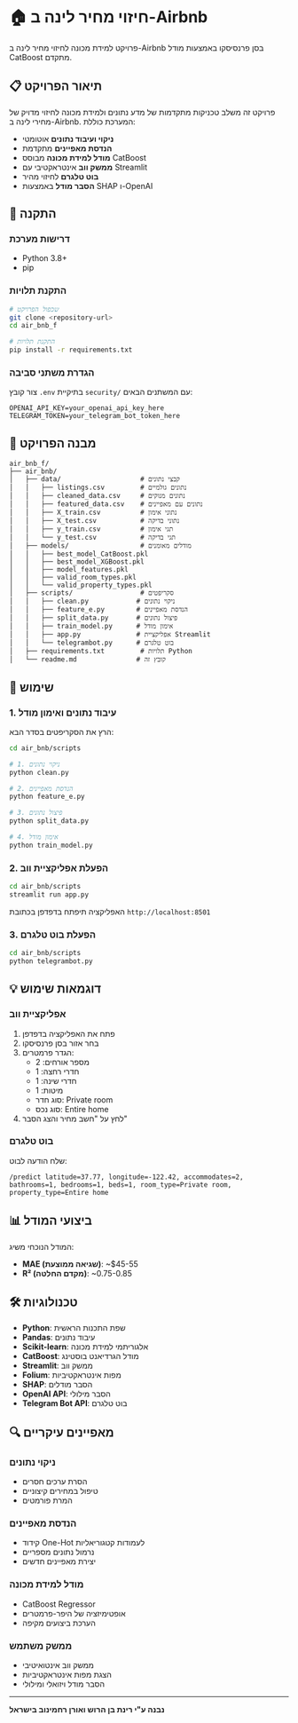 # 🏠 חיזוי מחיר לינה ב-Airbnb

פרויקט למידת מכונה לחיזוי מחיר לינה ב-Airbnb בסן פרנסיסקו באמצעות מודל CatBoost מתקדם.

## 📋 תיאור הפרויקט

פרויקט זה משלב טכניקות מתקדמות של מדע נתונים ולמידת מכונה לחיזוי מדויק של מחירי לינה ב-Airbnb. המערכת כוללת:

- **ניקוי ועיבוד נתונים** אוטומטי
- **הנדסת מאפיינים** מתקדמת
- **מודל למידת מכונה** מבוסס CatBoost
- **ממשק ווב** אינטראקטיבי עם Streamlit
- **בוט טלגרם** לחיזוי מהיר
- **הסבר מודל** באמצעות SHAP ו-OpenAI

## 🚀 התקנה

### דרישות מערכת
- Python 3.8+
- pip

### התקנת תלויות
```bash
# שכפול הפרויקט
git clone <repository-url>
cd air_bnb_f

# התקנת תלויות
pip install -r requirements.txt
```

### הגדרת משתני סביבה
צור קובץ `.env` בתיקיית `security/` עם המשתנים הבאים:
```env
OPENAI_API_KEY=your_openai_api_key_here
TELEGRAM_TOKEN=your_telegram_bot_token_here
```

## 📁 מבנה הפרויקט

```
air_bnb_f/
├── air_bnb/
│   ├── data/                    # קבצי נתונים
│   │   ├── listings.csv         # נתונים גולמיים
│   │   ├── cleaned_data.csv     # נתונים מנוקים
│   │   ├── featured_data.csv    # נתונים עם מאפיינים
│   │   ├── X_train.csv          # נתוני אימון
│   │   ├── X_test.csv           # נתוני בדיקה
│   │   ├── y_train.csv          # תגי אימון
│   │   └── y_test.csv           # תגי בדיקה
│   ├── models/                  # מודלים מאומנים
│   │   ├── best_model_CatBoost.pkl
│   │   ├── best_model_XGBoost.pkl
│   │   ├── model_features.pkl
│   │   ├── valid_room_types.pkl
│   │   └── valid_property_types.pkl
│   ├── scripts/                 # סקריפטים
│   │   ├── clean.py            # ניקוי נתונים
│   │   ├── feature_e.py        # הנדסת מאפיינים
│   │   ├── split_data.py       # פיצול נתונים
│   │   ├── train_model.py      # אימון מודל
│   │   ├── app.py              # אפליקציית Streamlit
│   │   └── telegrambot.py      # בוט טלגרם
│   ├── requirements.txt         # תלויות Python
│   └── readme.md               # קובץ זה
```

## 🔧 שימוש

### 1. עיבוד נתונים ואימון מודל

הרץ את הסקריפטים בסדר הבא:

```bash
cd air_bnb/scripts

# 1. ניקוי נתונים
python clean.py

# 2. הנדסת מאפיינים
python feature_e.py

# 3. פיצול נתונים
python split_data.py

# 4. אימון מודל
python train_model.py
```

### 2. הפעלת אפליקציית ווב

```bash
cd air_bnb/scripts
streamlit run app.py
```

האפליקציה תיפתח בדפדפן בכתובת `http://localhost:8501`

### 3. הפעלת בוט טלגרם

```bash
cd air_bnb/scripts
python telegrambot.py
```

## 💡 דוגמאות שימוש

### אפליקציית ווב
1. פתח את האפליקציה בדפדפן
2. בחר אזור בסן פרנסיסקו
3. הגדר פרמטרים:
   - מספר אורחים: 2
   - חדרי רחצה: 1
   - חדרי שינה: 1
   - מיטות: 1
   - סוג חדר: Private room
   - סוג נכס: Entire home
4. לחץ על "חשב מחיר והצג הסבר"

### בוט טלגרם
שלח הודעה לבוט:
```
/predict latitude=37.77, longitude=-122.42, accommodates=2, bathrooms=1, bedrooms=1, beds=1, room_type=Private room, property_type=Entire home
```

## 📊 ביצועי המודל

המודל הנוכחי משיג:
- **MAE (שגיאה ממוצעת)**: ~$45-55
- **R² (מקדם החלטה)**: ~0.75-0.85

## 🛠️ טכנולוגיות

- **Python**: שפת התכנות הראשית
- **Pandas**: עיבוד נתונים
- **Scikit-learn**: אלגוריתמי למידת מכונה
- **CatBoost**: מודל הגרדיאנט בוסטינג
- **Streamlit**: ממשק ווב
- **Folium**: מפות אינטראקטיביות
- **SHAP**: הסבר מודלים
- **OpenAI API**: הסבר מילולי
- **Telegram Bot API**: בוט טלגרם

## 🔍 מאפיינים עיקריים

### ניקוי נתונים
- הסרת ערכים חסרים
- טיפול במחירים קיצוניים
- המרת פורמטים

### הנדסת מאפיינים
- קידוד One-Hot לעמודות קטגוריאליות
- נרמול נתונים מספריים
- יצירת מאפיינים חדשים

### מודל למידת מכונה
- CatBoost Regressor
- אופטימיזציה של היפר-פרמטרים
- הערכת ביצועים מקיפה

### ממשק משתמש
- ממשק ווב אינטואיטיבי
- הצגת מפות אינטראקטיביות
- הסבר מודל ויזואלי ומילולי


---

**נבנה ע"י רינת בן הרוש ואורן רחמינוב בישראל**
